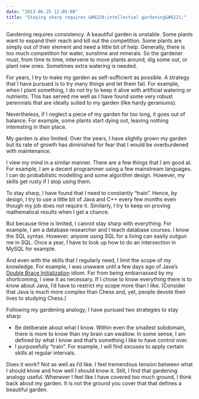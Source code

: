 ```yaml
---
date: "2013-06-25 12:00:00"
title: "Staying sharp requires &#8220;intellectual gardening&#8221;"
---
```




Gardening requires consistency. A beautiful garden is unstable. Some plants want to expand their reach and kill out the competition. Some plants are simply out of their element and need a little bit of help. Generally, there is too much competition for water, sunshine and minerals. So the gardener must, from time to time, intervene to move plants around, dig some out, or plant new ones. Sometimes extra watering is needed.

For years, I try to make my garden as self-sufficient as possible. A strategy that I have pursued is to try many things and let them fail. For example, when I plant something, I do not try to keep it alive with artificial watering or nutrients. This has served me well as I have found some very robust perennials that are ideally suited to my garden (like hardy geraniums).

Nevertheless, if I neglect a piece of my garden for too long, it goes out of balance. For example, some plants start dying out, leaving nothing interesting in their place.

My garden is also limited. Over the years, I have slightly grown my garden but its rate of growth has diminished for fear that I would be overburdened with maintenance.

I view my mind in a similar manner. There are a few things that I am good at. For example, I am a decent programmer using a few mainstream languages. I can do probabilistic modelling and some algorithm design. However, my skills get rusty if I stop using them.

To stay sharp, I have found that I need to constantly &ldquo;train&rdquo;. Hence, by design, I try to use a little bit of Java and C++ every few months even though my job does not require it. Similarly, I try to keep on proving mathematical results when I get a chance.

But because time is limited, I cannot stay sharp with everything. For example, I am a database researcher and I teach database courses. I know the SQL syntax. However, anyone using SQL for a living can easily outgun me in SQL. Once a year, I have to look up how to do an intersection in MySQL for example.

And even with the skills that I regularly need, I limit the scope of my knowledge. For example, I was unaware until a few days ago of Java&rsquo;s [Double Brace Initialization](http://c2.com/cgi/wiki?DoubleBraceInitialization) idiom. Far from being embarrassed by my shortcoming, I view it as necessary. If I chose to know everything there is to know about Java, I&rsquo;d have to restrict my scope more than I like. (Consider that Java is much more complex than Chess and, yet, people devote their lives to studying Chess.)

Following my gardening analogy, I have pursued two strategies to stay sharp:

- Be deliberate about what I know. Within even the smallest subdomain, there is more to know than my brain can swallow. In some sense, I am defined by what I know and that&rsquo;s something I like to have control over.
- I purposefully &ldquo;train&rdquo;. For example, I will find excuses to apply certain skills at regular intervals. 


Does it work? Not as well as I&rsquo;d like. I feel tremendous tension between what I should know and how well I should know it. Still, I find that gardening analogy useful. Whenever I feel like I have covered too much ground, I think back about my garden. It is not the ground you cover that that defines a beautiful garden.

